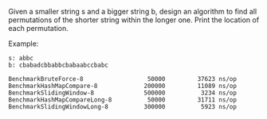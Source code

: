 Given a smaller string s and a bigger string b, design an algorithm to find all permutations of the shorter string within the longer one. Print the location of each permutation.

Example:
```
s: abbc
b: cbabadcbbabbcbabaabccbabc
```

```
BenchmarkBruteForce-8           	   50000	     37623 ns/op
BenchmarkHashMapCompare-8       	  200000	     11089 ns/op
BenchmarkSlidingWindow-8        	  500000	      3234 ns/op
BenchmarkHashMapCompareLong-8   	   50000	     31711 ns/op
BenchmarkSlidingWindowLong-8    	  300000	      5923 ns/op
```
